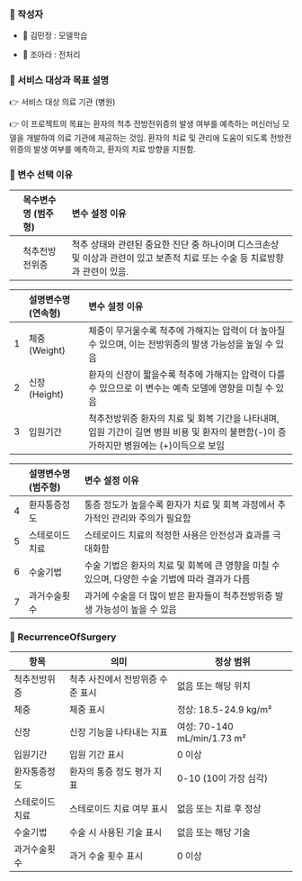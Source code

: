 
### 🌝 작성자

- 🙊 김민정 : 모델학습

- 🙉 조아라 : 전처리


### 🌝 서비스 대상과 목표 설명

 👉 서비스 대상  의료 기관 (병원)   
  
 👉 이 프로젝트의 목표는 환자의 척추 전방전위증의 발생 여부를 예측하는 머신러닝 모델을 개발하여 의료 기관에 제공하는 것임. 
  환자의 치료 및 관리에 도움이 되도록 전방전위증의 발생 여부를 예측하고, 환자의 치료 방향을 지원함.


### 🐫 변수 선택 이유

|    | 목수변수명 (범주형)           | 변수 설정 이유                                                                         |
|---:|:----------------|:----------------------------------------------------------------------------------------------------------|
|    |  척추전방전위증   |척추 상태와 관련된 중요한 진단 중 하나이며 디스크손상 및 이상과 관련이 있고 보존적 치료 또는 수술 등 치료방향과 관련이 있음.  

|    | 설명변수명 (연속형)           | 변수 설정 이유                                                                                   |
|---:|:----------------|:----------------------------------------------------------------------------------------------------------|
| 1  | 체중(Weight)    | 체중이 무거울수록 척추에 가해지는 압력이 더 높아질 수 있으며, 이는 전방위증의 발생 가능성을 높일 수 있음 |
| 2  | 신장(Height)    | 환자의 신장이 짧을수록 척추에 가해지는 압력이 다를 수 있으므로 이 변수는 예측 모델에 영향을 미칠 수 있음 |
| 3  | 입원기간        | 척추전방위증 환자의 치료 및 회복 기간을 나타내며, 입원 기간이 길면 병원 비용 및 환자의 불편함(-)이 증가하지만 병원에는 (+)이득으로 보임 |

|    | 설명변수명 (범주형)           | 변수 설정 이유                                                                                   |
|---:|:------------------|:---------------------------------------------------------------------------------------|
| 4  | 환자통증정도      | 통증 정도가 높을수록 환자가 치료 및 회복 과정에서 추가적인 관리와 주의가 필요함     |
| 5  | 스테로이드치료    | 스테로이드 치료의 적정한 사용은 안전성과 효과를 극대화함                            |
| 6  | 수술기법          | 수술 기법은 환자의 치료 및 회복에 큰 영향을 미칠 수 있으며, 다양한 수술 기법에 따라 결과가 다름 |
| 7  | 과거수술횟수      | 과거에 수술을 더 많이 받은 환자들이 척추전방위증 발생 가능성이 높을 수 있음          |


### 🌝 RecurrenceOfSurgery 

| 항목                | 의미                                   | 정상 범위                       |
|---------------------|---------------------------------------|----------------------------------|
| 척추전방위증       | 척추 사진에서 전방위증 수준 표시    | 없음 또는 해당 위치           |
| 체중                | 체중 표시                              | 정상: 18.5-24.9 kg/m²          |
| 신장                | 신장 기능을 나타내는 지표              | 여성: 70-140 mL/min/1.73 m²     |
| 입원기간            | 입원 기간 표시                         | 0 이상                           |
| 환자통증정도      | 환자의 통증 정도 평가 지표            | 0-10 (10이 가장 심각)           |
| 스테로이드치료    | 스테로이드 치료 여부 표시             | 없음 또는 치료 후 정상         |
| 수술기법            | 수술 시 사용된 기술 표시             | 없음 또는 해당 기술           |
| 과거수술횟수      | 과거 수술 횟수 표시                  | 0 이상                           |







